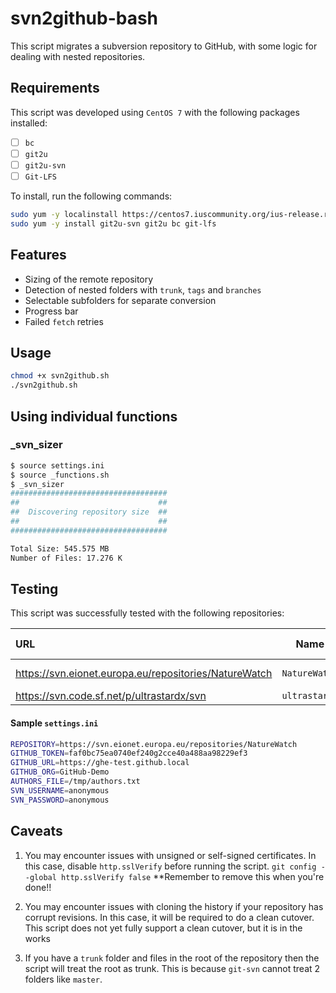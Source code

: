 # svn2github-bash

This script migrates a subversion repository to GitHub, with some logic for dealing with nested repositories.

## Requirements
This script was developed using `CentOS 7` with the following packages installed:
- [ ] `bc`
- [ ] `git2u`
- [ ] `git2u-svn`
- [ ] `Git-LFS`

To install, run the following commands:
```bash
sudo yum -y localinstall https://centos7.iuscommunity.org/ius-release.rpm
sudo yum -y install git2u-svn git2u bc git-lfs
```

## Features
- Sizing of the remote repository
- Detection of nested folders with `trunk`, `tags` and `branches`
- Selectable subfolders for separate conversion
- Progress bar
- Failed `fetch` retries

## Usage
```bash
chmod +x svn2github.sh
./svn2github.sh
```

## Using individual functions
### _svn_sizer
```bash
$ source settings.ini
$ source _functions.sh
$ _svn_sizer
###################################
##                               ##
##  Discovering repository size  ##
##                               ##
###################################

Total Size: 545.575 MB
Number of Files: 17.276 K
```

## Testing
This script was successfully tested with the following repositories:

| URL | Name | Has Submodules | Has Branches | Has Tags |
| :--- | :---: | :---: | :---: | :---: |
| https://svn.eionet.europa.eu/repositories/NatureWatch | `NatureWatch` | _Yes_ | _Only in submodules_ | _Yes_ |
| https://svn.code.sf.net/p/ultrastardx/svn | `ultrastardx` | _No_ | _Yes_ | _Yes_ |

#### Sample `settings.ini`
```bash
REPOSITORY=https://svn.eionet.europa.eu/repositories/NatureWatch
GITHUB_TOKEN=faf0bc75ea0740ef240g2cce40a488aa98229ef3
GITHUB_URL=https://ghe-test.github.local
GITHUB_ORG=GitHub-Demo
AUTHORS_FILE=/tmp/authors.txt
SVN_USERNAME=anonymous
SVN_PASSWORD=anonymous
```

## Caveats

1. You may encounter issues with unsigned or self-signed certificates. In this case, disable `http.sslVerify` before running the script.
`git config --global http.sslVerify false`
**Remember to remove this when you're done!!

2. You may encounter issues with cloning the history if your repository has corrupt revisions. In this case, it will be required to do a clean cutover. This script does not yet fully support a clean cutover, but it is in the works

3. If you have a `trunk` folder and files in the root of the repository then the script will treat the root as trunk. This is because `git-svn` cannot treat 2 folders like `master`. 
